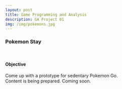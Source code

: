 ```yaml
---
layout: post
title: Game Programming and Analysis
description: GA Project 01
img: /img/pokemons.jpg
---
```

<h3>Pokemon Stay</h3>
<br/>

<h4>Objective</h4>
Come up with a prototype for sedentary Pokemon Go.

<div class="img_row">
	<img class="col three" src="{{ site.baseurl }}/img/loading.jpg" alt="" title="example image"/>
</div>
<div class="col three caption">
	Content is being prepared. Coming soon.
</div>
